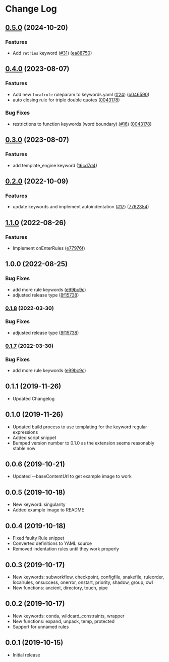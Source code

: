 # Change Log

## [0.5.0](https://github.com/snakemake/snakemake-lang-vscode-plugin/compare/v0.4.0...v0.5.0) (2024-10-20)


### Features

* Add `retries` keyword ([#31](https://github.com/snakemake/snakemake-lang-vscode-plugin/issues/31)) ([ea88750](https://github.com/snakemake/snakemake-lang-vscode-plugin/commit/ea887508abb81f5ed151da95e19358f8a2957e45))

## [0.4.0](https://github.com/snakemake/snakemake-lang-vscode-plugin/compare/v0.3.0...v0.4.0) (2023-08-07)


### Features

* Add new `localrule` ruleparam to keywords.yaml ([#24](https://github.com/snakemake/snakemake-lang-vscode-plugin/issues/24)) ([b046590](https://github.com/snakemake/snakemake-lang-vscode-plugin/commit/b046590fb61d50a176649a336e6037451e3ba055))
* auto closing rule for triple double quotes ([0043178](https://github.com/snakemake/snakemake-lang-vscode-plugin/commit/004317818211ce74501de26bb9eb4a1d400795de))


### Bug Fixes

* restrictions to function keywords (word boundary) ([#16](https://github.com/snakemake/snakemake-lang-vscode-plugin/issues/16)) ([0043178](https://github.com/snakemake/snakemake-lang-vscode-plugin/commit/004317818211ce74501de26bb9eb4a1d400795de))

## [0.3.0](https://github.com/snakemake/snakemake-lang-vscode-plugin/compare/v0.2.0...v0.3.0) (2023-08-07)


### Features

* add template_engine keyword ([16cd7d4](https://github.com/snakemake/snakemake-lang-vscode-plugin/commit/16cd7d4e02c4ac8685fec46c4d61f84ec90827d3))

## [0.2.0](https://github.com/snakemake/snakemake-lang-vscode-plugin/compare/v0.1.8...v0.2.0) (2022-10-09)


### Features

* update keywords and implement autoindentation ([#17](https://github.com/snakemake/snakemake-lang-vscode-plugin/issues/17)) ([7762354](https://github.com/snakemake/snakemake-lang-vscode-plugin/commit/776235401264754bd14a16a944f70f0e45da1cda))

## [1.1.0](https://github.com/ftabaro/snakemake-lang-vscode-plugin/compare/v1.0.0...v1.1.0) (2022-08-26)


### Features

* Implement onEnterRules ([e77976f](https://github.com/ftabaro/snakemake-lang-vscode-plugin/commit/e77976ff72656fb1e72f026d93bc6368311d5662))

## 1.0.0 (2022-08-25)


### Bug Fixes

* add more rule keywords ([e99bc9c](https://github.com/ftabaro/snakemake-lang-vscode-plugin/commit/e99bc9cff84d3c4f9045487a57e62aad26767a96))
* adjusted release type ([8f15738](https://github.com/ftabaro/snakemake-lang-vscode-plugin/commit/8f15738c3e54c3655a0a5a2c0099380b097ee76f))

### [0.1.8](https://github.com/snakemake/snakemake-lang-vscode-plugin/compare/v0.1.7...v0.1.8) (2022-03-30)


### Bug Fixes

* adjusted release type ([8f15738](https://github.com/snakemake/snakemake-lang-vscode-plugin/commit/8f15738c3e54c3655a0a5a2c0099380b097ee76f))

### [0.1.7](https://github.com/snakemake/snakemake-lang-vscode-plugin/compare/v0.1.6...v0.1.7) (2022-03-30)


### Bug Fixes

* add more rule keywords ([e99bc9c](https://github.com/snakemake/snakemake-lang-vscode-plugin/commit/e99bc9cff84d3c4f9045487a57e62aad26767a96))

## 0.1.1 (2019-11-26)

- Updated Changelog

## 0.1.0 (2019-11-26)

- Updated build process to use templating for the keyword regular expressions
- Added script snippet
- Bumped version number to 0.1.0 as the extension seems reasonably stable now

## 0.0.6 (2019-10-21)

- Updated --baseContentUrl to get example image to work

## 0.0.5 (2019-10-18)

- New keyword: singularity
- Added example image to README

## 0.0.4 (2019-10-18)

- Fixed faulty Rule snippet
- Converted definitions to YAML source
- Removed indentation rules until they work properly

## 0.0.3 (2019-10-17)

- New keywords: subworkflow, checkpoint, configfile, snakefile, ruleorder, localrules, onsuccess, onerror, onstart, priority, shadow, group, cwl
- New functions: ancient, directory, touch, pipe

## 0.0.2 (2019-10-17)

- New keywords: conda, wildcard_constraints, wrapper
- New functions: expand, unpack, temp, protected
- Support for unnamed rules

## 0.0.1 (2019-10-15)

- Initial release
